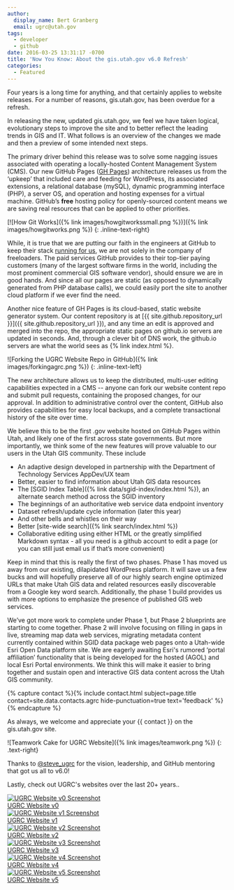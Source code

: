 ```yaml
---
author:
  display_name: Bert Granberg
  email: ugrc@utah.gov
tags:
  - developer
  - github
date: 2016-03-25 13:31:17 -0700
title: 'Now You Know: About the gis.utah.gov v6.0 Refresh'
categories:
  - Featured
---
```

Four years is a long time for anything, and that certainly applies to website releases. For a number of reasons, gis.utah.gov, has been overdue for a refresh.

In releasing the new, updated gis.utah.gov, we feel we have taken logical, evolutionary steps to improve the site and to better reflect the leading trends in GIS and IT. What follows is an overview of the changes we made and then a preview of some intended next steps.

The primary driver behind this release was to solve some nagging issues associated with operating a locally-hosted Content Management System (CMS). Our new GitHub Pages ([GH Pages](https://pages.github.com/)) architecture releases us from the  ‘upkeep’ that included care and feeding for WordPress, its associated extensions, a relational database (mySQL), dynamic programming interface (PHP), a server OS, and operation and hosting expenses for a virtual machine. GitHub’s **free** hosting policy for openly-sourced content means we are saving real resources that can be applied to other priorities.

[![How Git Works]({% link images/howgitworkssmall.png %})]({% link images/howgitworks.png %})
{: .inline-text-right}

While, it is true that we are putting our faith in the engineers at GitHub to keep their stack [running for us](https://www.githubstatus.com/), we are not solely in the company of freeloaders. The paid services GitHub provides to their top-tier paying customers (many of the largest software firms in the world, including the most prominent commercial GIS software vendor), should ensure we are in good hands. And since all our pages are static (as opposed to dynamically generated from PHP database calls), we could easily port the site to another cloud platform if we ever find the need.

Another nice feature of GH Pages is its cloud-based, static website generator system. Our content repository is at [{{ site.github.repository_url }}]({{ site.github.repository_url }}), and any time an edit is approved and merged into the repo, the appropriate static pages on github.io servers are updated in seconds. And, through a clever bit of DNS work, the github.io servers are what the world sees as {% link index.html %}.

![Forking the UGRC Website Repo in GitHub]({% link images/forkingagrc.png %})
{: .inline-text-left}

The new architecture allows us to keep the distributed, multi-user editing capabilities expected in a CMS -- anyone can fork our website content repo and submit pull requests, containing the proposed changes, for our approval. In addition to administrative control over the content, GitHub also provides capabilities for easy local backups, and a complete transactional history of the site over time.

We believe this to be the first .gov website hosted on GitHub Pages within Utah, and likely one of the first across state governments. But more importantly, we think some of the new features will prove valuable to our users in the Utah GIS community. These include

- An adaptive design developed in partnership with the Department of Technology Services AppDev/UX team
- Better, easier to find information about Utah GIS data resources
- The [SGID Index Table]({% link data/sgid-index/index.html %}), an alternate search method across the SGID inventory
- The beginnings of an authoritative web service data endpoint inventory
- Dataset refresh/update cycle information (later this year)
- And other bells and whistles on their way
- Better [site-wide search]({% link search/index.html %})
- Collaborative editing using either HTML or the greatly simplified Markdown syntax - all you need is a github account to edit a page (or you can still just email us if that’s more convenient)

Keep in mind that this is really the first of two phases. Phase 1 has moved us away from our existing, dilapidated WordPress platform. It will save us a few bucks and will hopefully preserve all of our highly search engine optimized URLs that make Utah GIS data and related resources easily discoverable from a Google key word search. Additionally, the phase 1 build provides us with more options to emphasize the presence of published GIS web services.

We’ve got more work to complete under Phase 1, but Phase 2 blueprints are starting to come together. Phase 2 will involve focusing on filling in gaps in live, streaming map data web services, migrating metadata content currently contained within SGID data package web pages onto a Utah-wide Esri Open Data platform site. We are eagerly awaiting Esri's rumored ‘portal affiliation’ functionality that is being developed for the hosted (AGOL) and local Esri Portal environments. We think this will make it easier to bring together and sustain open and interactive GIS data content across the Utah GIS community.

{% capture contact %}{% include contact.html subject=page.title contact=site.data.contacts.agrc hide-punctuation=true text='feedback' %}{% endcapture %}

As always, we welcome and appreciate your {{ contact }} on the gis.utah.gov site.

![Teamwork Cake for UGRC Website]({% link images/teamwork.png %})
{: .text-right}

Thanks to [@steve_ugrc](https://twitter.com/steve_ugrc) for the vision, leadership, and GitHub mentoring that got us all to v6.0!

Lastly, check out UGRC's websites over the last 20+ years..

<div class="grid">
    <div class="grid__col grid__col--1-of-3 grid__col--m-1-of-2 text-center">
        <a href="{% link images/AGRCWebsitev0.png %}"><img alt="UGRC Website v0 Screenshot" src="{% link images/AGRCWebsitev0_thumb.png %}" loading="lazy" /></a><br />
        <a href="https://web.archive.org/web/19970716211113/http://www.agr.state.ut.us/">UGRC Website v0</a>
    </div>
    <div class="grid__col grid__col--1-of-3 grid__col--m-1-of-2 text-center">
        <a href="{% link images/AGRCWebsitev1.png %}"><img alt="UGRC Website v1 Screenshot" src="{% link images/AGRCWebsitev1_thumb.png %}" loading="lazy" /></a><br />
        <a href="https://web.archive.org/web/19981201214147/http://www.its.state.ut.us/agrc/">UGRC Website v1</a>
    </div>
    <div class="grid__col grid__col--1-of-3 grid__col--m-1-of-2 text-center">
        <a href="{% link images/AGRCWebsitev2.png %}"><img alt="UGRC Website v2 Screenshot" src="{% link images/AGRCWebsitev2_thumb.png %}" loading="lazy" /></a><br />
        <a href="https://web.archive.org/web/20030214191929/http://gis.utah.gov/">UGRC Website v2</a>
    </div>
    <div class="grid__col grid__col--1-of-3 grid__col--m-1-of-2 text-center">
        <a href="{% link images/AGRCWebsitev3.png %}"><img alt="UGRC Website v3 Screenshot" src="{% link images/AGRCWebsitev3_thumb.png %}" loading="lazy" ></a><br />
        <a href="https://web.archive.org/web/20030214191929/http://gis.utah.gov/">UGRC Website v3</a>
    </div>
    <div class="grid__col grid__col--1-of-3 grid__col--m-1-of-2 text-center">
        <a href="{% link images/AGRCWebsitev4.png %}"><img alt="UGRC Website v4 Screenshot" src="{% link images/AGRCWebsitev4_thumb.png %}" loading="lazy" /></a><br />
        <a href="https://web.archive.org/web/20090323175622/http://gis.utah.gov/">UGRC Website v4</a>
    </div>
    <div class="grid__col grid__col--1-of-3 grid__col--m-1-of-2 text-center">
        <a href="{% link images/AGRCWebsitev5.png %}"><img alt="UGRC Website v5 Screenshot" src="{% link images/AGRCWebsitev5_thumb.png %}" loading="lazy" /></a><br />
        <a href="https://web.archive.org/web/20140701075235/http://gis.utah.gov/">UGRC Website v5</a>
    </div>
</div>
